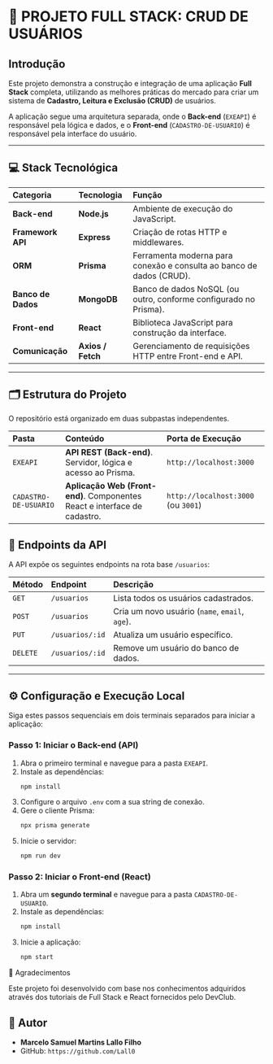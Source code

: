 # 🚀 PROJETO FULL STACK: CRUD DE USUÁRIOS

## Introdução

Este projeto demonstra a construção e integração de uma aplicação **Full Stack** completa, utilizando as melhores práticas do mercado para criar um sistema de **Cadastro, Leitura e Exclusão (CRUD)** de usuários.

A aplicação segue uma arquitetura separada, onde o **Back-end** (`EXEAPI`) é responsável pela lógica e dados, e o **Front-end** (`CADASTRO-DE-USUARIO`) é responsável pela interface do usuário.

---

## 💻 Stack Tecnológica

| Categoria | Tecnologia | Função |
| :--- | :--- | :--- |
| **Back-end** | **Node.js** | Ambiente de execução do JavaScript. |
| **Framework API** | **Express** | Criação de rotas HTTP e middlewares. |
| **ORM** | **Prisma** | Ferramenta moderna para conexão e consulta ao banco de dados (CRUD). |
| **Banco de Dados** | **MongoDB** | Banco de dados NoSQL (ou outro, conforme configurado no Prisma). |
| **Front-end** | **React** | Biblioteca JavaScript para construção da interface. |
| **Comunicação** | **Axios / Fetch** | Gerenciamento de requisições HTTP entre Front-end e API. |

---

## 🗂️ Estrutura do Projeto

O repositório está organizado em duas subpastas independentes.

| Pasta | Conteúdo | Porta de Execução |
| :--- | :--- | :--- |
| `EXEAPI` | **API REST (Back-end)**. Servidor, lógica e acesso ao Prisma. | `http://localhost:3000` |
| `CADASTRO-DE-USUARIO` | **Aplicação Web (Front-end)**. Componentes React e interface de cadastro. | `http://localhost:3000` (ou `3001`) |

## 🧭 Endpoints da API

A API expõe os seguintes endpoints na rota base `/usuarios`:

| Método | Endpoint | Descrição |
| :--- | :--- | :--- |
| `GET` | `/usuarios` | Lista todos os usuários cadastrados. |
| `POST` | `/usuarios` | Cria um novo usuário (`name`, `email`, `age`). |
| `PUT` | `/usuarios/:id` | Atualiza um usuário específico. |
| `DELETE` | `/usuarios/:id` | Remove um usuário do banco de dados. |

---

## ⚙️ Configuração e Execução Local

Siga estes passos sequenciais em dois terminais separados para iniciar a aplicação:

### Passo 1: Iniciar o Back-end (API)

1.  Abra o primeiro terminal e navegue para a pasta `EXEAPI`.
2.  Instale as dependências:
    ```bash
    npm install
    ```
3.  Configure o arquivo `.env` com a sua string de conexão.
4.  Gere o cliente Prisma:
    ```bash
    npx prisma generate
    ```
5.  Inicie o servidor:
    ```bash
    npm run dev
    ```

### Passo 2: Iniciar o Front-end (React)

1.  Abra um **segundo terminal** e navegue para a pasta `CADASTRO-DE-USUARIO`.
2.  Instale as dependências:
    ```bash
    npm install
    ```
3.  Inicie a aplicação:
    ```bash
    npm start
    ```
🙏 Agradecimentos

Este projeto foi desenvolvido com base nos conhecimentos adquiridos através dos tutoriais de Full Stack e React fornecidos pelo DevClub.

## 🤝 Autor

* **Marcelo Samuel Martins Lallo Filho**
* GitHub: `https://github.com/Lall0`
